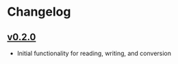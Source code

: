 # Changelog

## [v0.2.0](https://github.com/pjsier/kml/releases/tag/v0.2.0)

- Initial functionality for reading, writing, and conversion

